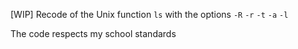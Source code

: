 [WIP] Recode of the Unix function `ls` with the options `-R` `-r` `-t` `-a` `-l`

The code respects my school standards
